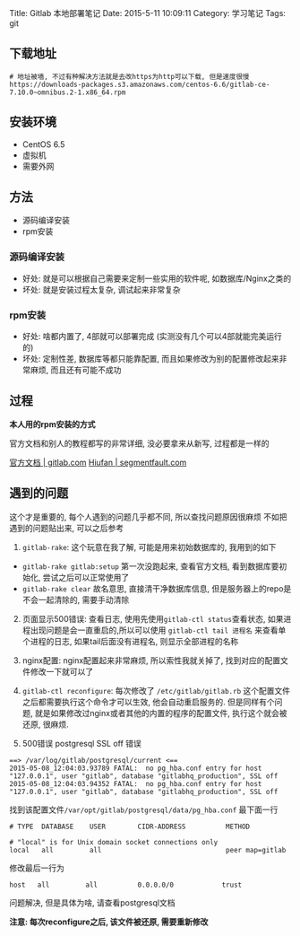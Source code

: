 Title: Gitlab 本地部署笔记
Date: 2015-5-11 10:09:11
Category: 学习笔记
Tags: git


## 下载地址

```
# 地址被墙, 不过有种解决方法就是去改https为http可以下载, 但是速度很慢
https://downloads-packages.s3.amazonaws.com/centos-6.6/gitlab-ce-7.10.0~omnibus.2-1.x86_64.rpm
```

## 安装环境
- CentOS 6.5
- 虚拟机
- 需要外网

## 方法

- 源码编译安装
- rpm安装

### 源码编译安装

- 好处: 就是可以根据自己需要来定制一些实用的软件呢, 如数据库/Nginx之类的
- 坏处: 就是安装过程太复杂, 调试起来非常复杂

### rpm安装
- 好处: 啥都内置了, 4部就可以部署完成 (实测没有几个可以4部就能完美运行的)
- 坏处: 定制性差, 数据库等都只能靠配置, 而且如果修改为别的配置修改起来非常麻烦, 而且还有可能不成功

## 过程

**本人用的rpm安装的方式**

官方文档和别人的教程都写的非常详细, 没必要拿来从新写, 过程都是一样的

[官方文档 | gitlab.com](https://about.gitlab.com/downloads/)
[Hiufan | segmentfault.com](http://segmentfault.com/a/1190000002722631)


## 遇到的问题

这个才是重要的, 每个人遇到的问题几乎都不同, 所以查找问题原因很麻烦
不如把遇到的问题贴出来, 可以之后参考

1. ```gitlab-rake```: 这个玩意在我了解, 可能是用来初始数据库的, 我用到的如下
- ```gitlab-rake gitlab:setup``` 第一次没跑起来, 查看官方文档, 看到数据库要初始化, 尝试之后可以正常使用了
- ```gitlab-rake clear``` 故名意思, 直接清干净数据库信息, 但是服务器上的repo是不会一起清除的, 需要手动清除

2. 页面显示500错误: 查看日志, 使用先使用```gitlab-ctl status```查看状态, 如果进程出现问题是会一直重启的,所以可以使用 ```gitlab-ctl tail 进程名``` 来查看单个进程的日志, 如果tail后面没有进程名, 则显示全部进程的名称

3. nginx配置: nginx配置起来非常麻烦, 所以索性我就关掉了, 找到对应的配置文件修改一下就可以了

4. ```gitlab-ctl reconfigure```: 每次修改了 ```/etc/gitlab/gitlab.rb``` 这个配置文件之后都需要执行这个命令才可以生效, 他会自动重启服务的. 但是同样有个问题, 就是如果修改过nginx或者其他的内置的程序的配置文件, 执行这个就会被还原, 很麻烦.

5. 500错误 postgresql SSL off 错误

```
==> /var/log/gitlab/postgresql/current <==
2015-05-08_12:04:03.93789 FATAL:  no pg_hba.conf entry for host "127.0.0.1", user "gitlab", database "gitlabhq_production", SSL off
2015-05-08_12:04:03.94352 FATAL:  no pg_hba.conf entry for host "127.0.0.1", user "gitlab", database "gitlabhq_production", SSL off
```

找到该配置文件```/var/opt/gitlab/postgresql/data/pg_hba.conf``` 最下面一行

```
# TYPE  DATABASE    USER        CIDR-ADDRESS          METHOD

# "local" is for Unix domain socket connections only
local   all         all                               peer map=gitlab
```
修改最后一行为

```
host   all         all          0.0.0.0/0            trust
```

问题解决, 但是具体为啥, 请查看postgresql文档

**注意: 每次reconfigure之后, 该文件被还原, 需要重新修改**
